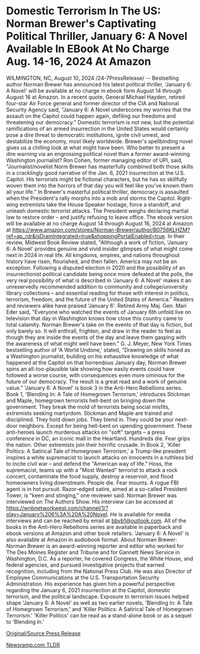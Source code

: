 # Domestic Terrorism In The US: Norman Brewer's Captivating Political Thriller, January 6: A Novel Available In EBook At No Charge Aug. 14-16, 2024 At Amazon

WILMINGTON, NC, August 10, 2024 /24-7PressRelease/ -- Bestselling author Norman Brewer has announced his latest political thriller, 'January 6: A Novel' will be available at no charge in ebook form August 14 through August 16 at Amazon.  In a recent quote, General Michael Hayden, retired four-star Air Force general and former director of the CIA and National Security Agency said, "January 6: A Novel underscores my worries that the assault on the Capitol could happen again, defiling our freedoms and threatening our democracy."  Domestic terrorism is not new, but the potential ramifications of an armed insurrection in the United States would certainly pose a dire threat to democratic institutions, ignite civil unrest, and destabilize the economy, most likely worldwide. Brewer's spellbinding novel gives us a chilling look at what might have been.  Who better to present a dire warning via an engrossing political novel than a former award-winning Washington journalist? Ron Cohen, former managing editor of UPI, said, "Journalist/novelist Norm Brewer has masterfully combined both those skills in a cracklingly good narrative of the Jan. 6, 2021 insurrection at the U.S. Capitol. His terrorists might be fictional characters, but he has so skillfully woven them into the horrors of that day you will feel like you've known them all your life."  In Brewer's masterful political thriller, democracy is assaulted when the President's rally morphs into a mob and storms the Capitol. Right-wing extremists take the House Speaker hostage, force a standoff, and unleash domestic terrorist attacks. The President weighs declaring martial law to restore order – and justify refusing to leave office.  The ebook version will be available at no charge August 14 through August 16, 2024 at Amazon at https://www.amazon.com/stores/Norman-Brewer/author/B0756KLHZM?ref=ap_rdr&isDramIntegrated=true&shoppingPortalEnabled=true.  In their review, Midwest Book Review stated, "Although a work of fiction, 'January 6: A Novel' provides genuine and vivid insider glimpses of what might come next in 2024 in real life. All kingdoms, empires, and nations throughout history have risen, flourished, and then fallen. America may not be an exception. Following a disputed election in 2020 and the possibility of an insurrectionist political candidate being once more defeated at the polls, the very real possibility of what is described in 'January 6: A Novel' makes it an unreservedly recommended addition to community and college/university library collections – and essential reading for those with interest in politics, terrorism, freedom, and the future of the United States of America."  Readers and reviewers alike have praised 'January 6'. Retired Army Maj. Gen. Mari Eder said, "Everyone who watched the events of January 6th unfold live on television that day in Washington knows how close this country came to total calamity. Norman Brewer's take on the events of that day is fiction, but only barely so. It will enthrall, frighten, and draw in the reader to feel as though they are inside the events of the day and leave them gasping with the awareness of what might well have been."  G. J. Meyer, New York Times bestselling author of 'A World Undone,' stated, "Drawing on skills honed as a Washington journalist, building on his exhaustive knowledge of what happened at the Capitol on that horrendous January day, Norman Brewer spins an all-too-plausible tale showing how easily events could have followed a worse course, with consequences even more ominous for the future of our democracy. The result is a great read and a work of genuine value."  'January 6: A Novel' is book 3 in the Anti-Hero Rebellions series. Book 1, 'Blending In: A Tale of Homegrown Terrorism,' introduces Stickman and Maple, homegrown terrorists hell-bent on bringing down the government. They break the mold of terrorists being social misfits, extremists seeking martyrdom. Stickman and Maple are trained and disciplined. They hold down jobs. They blend in. They could be your next-door neighbors.  Except for being hell-bent on upending government. These anti-heroes launch murderous attacks on "soft" targets – a press conference in DC, an iconic mall in the Heartland. Hundreds die. Fear grips the nation. Other extremists join their horrific crusade.  In Book 2, 'Killer Politics: A Satirical Tale of Homegrown Terrorism,' a Trump-like president inspires a white supremacist to launch attacks on innocents in a ruthless bid to incite civil war – and defend the "American way of life." Hoss, the supremacist, teams up with a "Most Wanted" terrorist to attack a rock concert, contaminate the food supply, destroy a reservoir, and flood homeowners living downstream. People die. Fear mounts. A rogue FBI agent is in hot pursuit.  Razor-edged satire, aimed at a so-called President Tower, is "keen and stinging," one reviewer said.  Norman Brewer was interviewed on The Authors Show. His interview can be accessed at https://wnbnetworkwest.com/channel/1/?play=January%206%3A%20A%20Novel. He is available for media interviews and can be reached by email at bbyb1@outlook.com. All of the books in the Anti-Hero Rebellions series are available in paperback and ebook versions at Amazon and other book retailers. 'January 6: A Novel' is also available at Amazon in audiobook format.  About Norman Brewer:  Norman Brewer is an award-winning reporter and editor who worked for The Des Moines Register and Tribune and for Gannett News Service in Washington, D.C. As a reporter, he covered Congress, the White House, and federal agencies, and pursued investigative projects that earned recognition, including from the National Press Club. He was also Director of Employee Communications at the U.S. Transportation Security Administration.  His experience has given him a powerful perspective regarding the January 6, 2021 insurrection at the Capitol, domestic terrorism, and the political landscape. Exposure to terrorism issues helped shape 'January 6: A Novel' as well as two earlier novels, 'Blending In: A Tale of Homegrown Terrorism,' and 'Killer Politics: A Satirical Tale of Homegrown Terrorism.' 'Killer Politics' can be read as a stand-alone book or as a sequel to 'Blending In.' 

[Original/Source Press Release](https://www.24-7pressrelease.com/press-release/513249/domestic-terrorism-in-the-us-norman-brewers-captivating-political-thriller-january-6-a-novel-available-in-ebook-at-no-charge-aug-14-16-2024-at-amazon) 

[Newsramp.com TLDR](https://newsramp.com/None) 